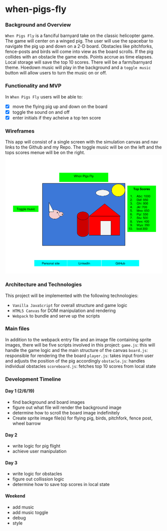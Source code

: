 # when-pigs-fly

### Background and Overview
`When Pigs Fly` is a fanciful barnyard take on the classic helicopter game. The game will center on a winged pig.  The user will use the spacebar to navigate the pig up and down on a 2-D board. Obstacles like pitchforks, fence-posts and birds will come into view as the board scrolls. If the pig collides with an obstacle the game ends. Points accrue as time elapses. Local storage will save the top 10 scores. There will be a farm/barnyard theme. Hoedown music will play in the background and a `toggle music` button will allow users to turn the music on or off.

### Functionality and MVP
In `When Pigs Fly` users will be able to:
- [x] move the flying pig up and down on the board
- [x] toggle the sound on and off
- [x] enter initials if they acheive a top ten score

### Wireframes
This app will consist of a single screen with the simulation canvas and nav links to the Github and my Repo. The toggle music will be on the left and the tops scores menue will be on the right.
![WireFrame](https://github.com/eeberhart40/when-pigs-fly/blob/master/when%20pigs%20fly%20wire%20frame.png)

### Architecture and Technologies
This project will be implemented with the following technologies:
* `Vanilla JavaScript` for overall structure and game logic
* `HTML5 Canvas` for DOM manipulation and rendering
* `Webpack` to bundle and serve up the scripts

### Main files
In addition to the webpack entry file and an image file containing sprite images, there will be five scripts involved in this project:
`game.js`: this will handle the game logic and the main structure of the canvas
`board.js`: responsible for rendering the the board
`player.js`: takes input from user and adjusts the position of the pig accordingly
`obstacle.js`: handles individual obstacles
`scoreboard.js`: fetches top 10 scores from local state

### Development Timeline
#### Day 1 (2/6/19)
* find background and board images
* figure out what file will render the background image
* determine how to scroll the board image indefinitely
* Create sprite image file(s) for flying pig, birds, pitchfork, fence post, wheel barrow

#### Day 2
 * write logic for pig flight
 * achieve user manipulation

#### Day 3
* write logic for obstacles
* figure out collission logic
* determine how to save top scores in local state

#### Weekend
* add music
* add music toggle
* debug
* style
